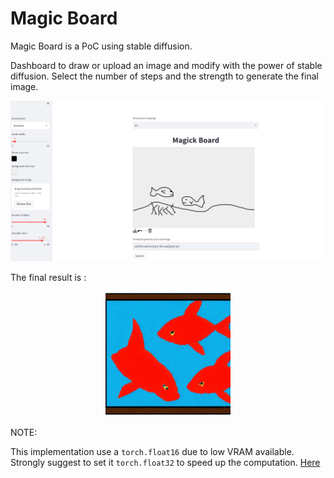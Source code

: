 # Magic Board
Magic Board is a PoC using stable diffusion.

Dashboard to draw or upload an image and modify with the power of stable diffusion.
Select the number of steps and the strength to generate the final image. 

![Screen dashboard](./magic.png)


The final result is : 
<p style="text-align:center;"><img src="./result.png" width="200"/></p>


NOTE:

This implementation use a `torch.float16` due to low VRAM available. Strongly suggest to set it `torch.float32` to speed up the computation. [Here](./utils.py)